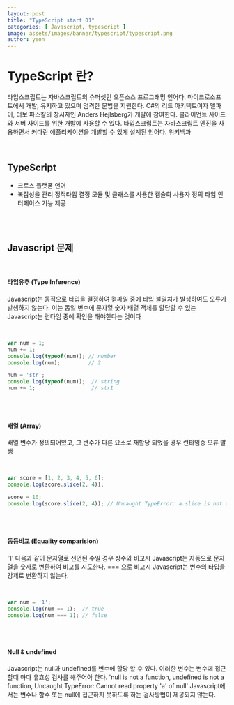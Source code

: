 ```yaml
---
layout: post
title: "TypeScript start 01"
categories: [ Javascript, typescript ]
image: assets/images/banner/typescript/typescript.png
author: yeon
---
```


# TypeScript 란?
타입스크립트는 자바스크립트의 슈퍼셋인 오픈소스 프로그래밍 언어다. 마이크로소프트에서 개발, 유지하고 있으며 엄격한 문법을 지원한다. C#의 리드 아키텍트이자 델파이, 터보 파스칼의 창시자인 Anders Hejlsberg가 개발에 참여한다. 클라이언트 사이드와 서버 사이드를 위한 개발에 사용할 수 있다. 타입스크립트는 자바스크립트 엔진을 사용하면서 커다란 애플리케이션을 개발할 수 있게 설계된 언어다. 위키백과

<br>

## TypeScript
- 크로스 플랫폼 언어
- 복잡성을 관리 정적타입 결정 모듈 및 클래스를 사용한 캡슐화 사용자 정의 타입 인터페이스 기능 제공

<br><br>

## Javascript 문제

<br>

#### 타입유추 (Type Inference)
Javascript는 동적으로 타입을 결정하여 컴파일 중에 타입 불일치가 발생하여도 오류가 발생하지 않는다.
이는 동일 변수에 문자열 숫자 배열 객체를 할당할 수 있는 Javascript는 런타임 중에 확인을 해야한다는 것이다

<br>

```javascript
var num = 1;
num += 1;
console.log(typeof(num)); // number
console.log(num);         // 2

num = 'str';
console.log(typeof(num));  // string
num += 1;                  // str1
```

<br><br>

#### 배열 (Array)
배열 변수가 정의되어있고, 그 변수가 다른 요소로 재할당 되었을 경우 런타임중 오류 발생

<br>

```javascript
var score = [1, 2, 3, 4, 5, 6];
console.log(score.slice(2, 4));

score = 10;
console.log(score.slice(2, 4)); // Uncaught TypeError: a.slice is not a function
```

<br><br>

#### 동등비교 (Equality comparision)
'1' 다음과 같이 문자열로 선언된 수일 경우 상수와 비교시 Javascript는 자동으로 문자열을 숫자로 변환하여 비교를 시도한다.
=== 으로 비교시 Javascript는 변수의 타입을 강제로 변환하지 않는다.

<br>

```javascript
var num = '1';
console.log(num == 1);  // true
console.log(num === 1); // false
```

<br><br>

#### Null & undefined
Javascript는 null과 undefined를 변수에 할당 할 수 있다.
이러한 변수는 변수에 접근할때 마다 유효성 검사를 해주어야 한다.
'null is not a function, undefined is not a function, Uncaught TypeError: Cannot read property 'a' of null'
Javascript에서는 변수나 함수 또는 null에 접근하지 못하도록 하는 검사방법이 제공되지 않는다.

<br><br><br>
